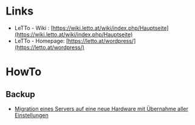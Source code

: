 # Links
* LeTTo - Wiki : [https://wiki.letto.at/wiki/index.php/Hauptseite](https://wiki.letto.at/wiki/index.php/Hauptseite)
* LeTTo - Homepage: [https://letto.at/wordpress/](https://letto.at/wordpress/)

# HowTo
## Backup
* [Migration eines Servers auf eine neue Hardware mit Übernahme aller Einstellungen](./howto/backup/Migration-letto-docker-neuer-server.html)
